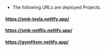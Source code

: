 * The following URLs are deployed Projects.

#### https://smk-tesla.netlify.app/
#### https://smk-netflix.netlify.app/
#### https://gymfitxm.netlify.app/
